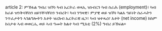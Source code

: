 article 2: ምኽፋል ግብሪ
ዝኾነ ካብ ኤርትራ ወጻኢ ዝነብርን ካብ ስራሕ (employment)፣ ካብ ክራይ ዝንቅሳቐስን ዘይንቐሳቐስን ንብረት፣ ካብ ንግጻዊ፣ ምያዊ ወይ ዝኾነ ካልእ ዓይነት ስራሓትን ንጥፈታትን ኣገልግሎትን እቶት ዝረክብ ኤርትራዊ ዜጋ፣ ካብ ዝተጻረየ እቶት (net income) ከከም ኩነታቱ ኣብ ወወርሒ ወይ ኣብ ዓመት ክልተ ካብ ሚእቲ (2%) ግብሪ ይኽፍል።
<ul>
</ul>